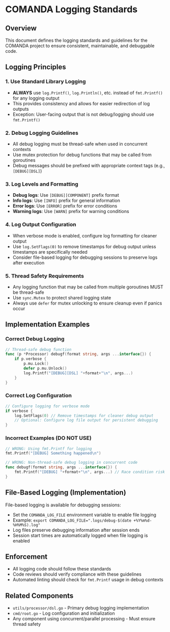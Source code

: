 # COMANDA Logging Standards

## Overview
This document defines the logging standards and guidelines for the COMANDA project to ensure consistent, maintainable, and debuggable code.

## Logging Principles

### 1. Use Standard Library Logging
- **ALWAYS** use `log.Printf()`, `log.Println()`, etc. instead of `fmt.Printf()` for any logging output
- This provides consistency and allows for easier redirection of log outputs
- Exception: User-facing output that is not debug/logging should use `fmt.Printf()`

### 2. Debug Logging Guidelines
- All debug logging must be thread-safe when used in concurrent contexts
- Use mutex protection for debug functions that may be called from goroutines
- Debug messages should be prefixed with appropriate context tags (e.g., `[DEBUG][DSL]`)

### 3. Log Levels and Formatting
- **Debug logs**: Use `[DEBUG][COMPONENT]` prefix format
- **Info logs**: Use `[INFO]` prefix for general information
- **Error logs**: Use `[ERROR]` prefix for error conditions
- **Warning logs**: Use `[WARN]` prefix for warning conditions

### 4. Log Output Configuration
- When verbose mode is enabled, configure log formatting for cleaner output
- Use `log.SetFlags(0)` to remove timestamps for debug output unless timestamps are specifically needed
- Consider file-based logging for debugging sessions to preserve logs after execution

### 5. Thread Safety Requirements
- Any logging function that may be called from multiple goroutines MUST be thread-safe
- Use `sync.Mutex` to protect shared logging state
- Always use `defer` for mutex unlocking to ensure cleanup even if panics occur

## Implementation Examples

### Correct Debug Logging
```go
// Thread-safe debug function
func (p *Processor) debugf(format string, args ...interface{}) {
    if p.verbose {
        p.mu.Lock()
        defer p.mu.Unlock()
        log.Printf("[DEBUG][DSL] "+format+"\n", args...)
    }
}
```

### Correct Log Configuration
```go
// Configure logging for verbose mode
if verbose {
    log.SetFlags(0) // Remove timestamps for cleaner debug output
    // Optional: Configure log file output for persistent debugging
}
```

### Incorrect Examples (DO NOT USE)
```go
// WRONG: Using fmt.Printf for logging
fmt.Printf("[DEBUG] Something happened\n")

// WRONG: Non-thread-safe debug logging in concurrent code
func debugf(format string, args ...interface{}) {
    fmt.Printf("[DEBUG] "+format+"\n", args...) // Race condition risk
}
```

## File-Based Logging (Implementation)
File-based logging is available for debugging sessions:
- Set the `COMANDA_LOG_FILE` environment variable to enable file logging
- Example: `export COMANDA_LOG_FILE=".logs/debug-$(date +%Y%m%d-%H%M%S).log"`
- Log files preserve debugging information after session ends
- Session start times are automatically logged when file logging is enabled

## Enforcement
- All logging code should follow these standards
- Code reviews should verify compliance with these guidelines
- Automated linting should check for `fmt.Printf` usage in debug contexts

## Related Components
- `utils/processor/dsl.go` - Primary debug logging implementation
- `cmd/root.go` - Log configuration and initialization
- Any component using concurrent/parallel processing - Must ensure thread safety